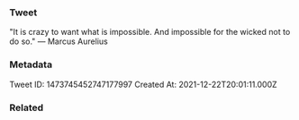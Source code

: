 ### Tweet
"It is crazy to want what is impossible. And impossible for the wicked not to do so." — Marcus Aurelius

### Metadata
Tweet ID: 1473745452747177997
Created At: 2021-12-22T20:01:11.000Z

### Related

